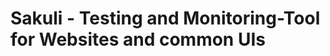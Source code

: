 Sakuli - Testing and Monitoring-Tool for Websites and common UIs
================================================================


